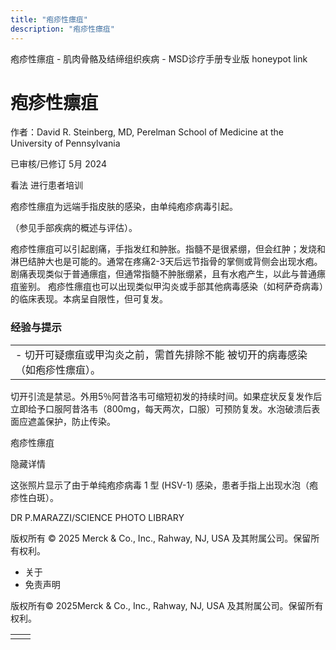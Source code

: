 ```yaml
---
title: "疱疹性瘭疽"
description: "疱疹性瘭疽"
---
```


﻿疱疹性瘭疽 \- 肌肉骨骼及结缔组织疾病 \- MSD诊疗手册专业版 honeypot link

# 疱疹性瘭疽

作者：David R. Steinberg, MD, Perelman School of Medicine at the University of Pennsylvania

已审核/已修订 5月 2024

看法 进行患者培训

疱疹性瘭疽为远端手指皮肤的感染，由单纯疱疹病毒引起。

（参见手部疾病的概述与评估）。

疱疹性瘭疽可以引起剧痛，手指发红和肿胀。指髓不是很紧绷，但会红肿；发烧和淋巴结肿大也是可能的。通常在疼痛2-3天后远节指骨的掌侧或背侧会出现水疱。剧痛表现类似于普通瘭疽，但通常指髓不肿胀绷紧，且有水疱产生，以此与普通瘭疽鉴别。 疱疹性瘭疽也可以出现类似甲沟炎或手部其他病毒感染（如柯萨奇病毒）的临床表现。本病呈自限性，但可复发。

### 经验与提示

|     |
| --- |
| - 切开可疑瘭疽或甲沟炎之前，需首先排除不能 被切开的病毒感染（如疱疹性瘭疽）。 |

切开引流是禁忌。外用5％阿昔洛韦可缩短初发的持续时间。如果症状反复发作后立即给予口服阿昔洛韦（800mg，每天两次，口服）可预防复发。水泡破溃后表面应遮盖保护，防止传染。

疱疹性瘭疽



隐藏详情

这张照片显示了由于单纯疱疹病毒 1 型 (HSV-1) 感染，患者手指上出现水泡（疱疹性白斑）。

DR P.MARAZZI/SCIENCE PHOTO LIBRARY



版权所有 © 2025
Merck & Co., Inc., Rahway, NJ, USA 及其附属公司。保留所有权利。

- 关于
- 免责声明

版权所有© 2025Merck & Co., Inc., Rahway, NJ, USA 及其附属公司。保留所有权利。

|     |     |
| --- | --- |
|  |  |
